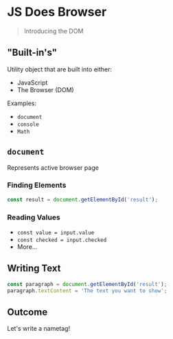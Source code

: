 JS Does Browser 
===

> Introducing the DOM

## "Built-in's"

Utility object that are built into either:
* JavaScript
* The Browser (DOM)

Examples:
* `document`
* `console`
* `Math`

## `document`

Represents active browser page

### Finding Elements

```js
const result = document.getElementById('result');
```

### Reading Values

* `const value = input.value`
* `const checked = input.checked`
* More...

## Writing Text

```js
const paragraph = document.getElementById('result');
paragraph.textContent = 'The text you want to show';
```

## Outcome
Let's write a nametag!